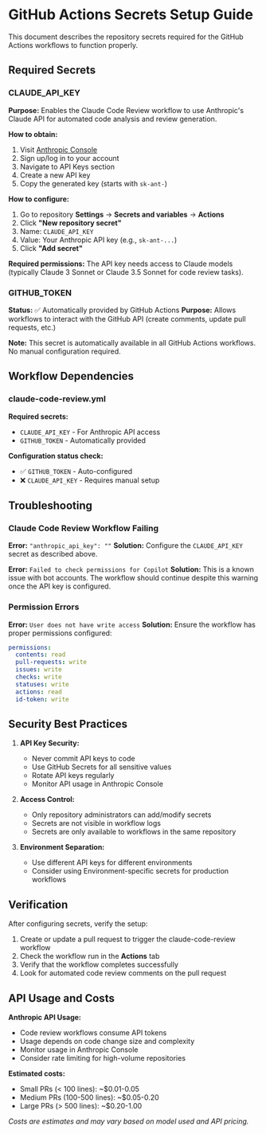 # GitHub Actions Secrets Setup Guide

This document describes the repository secrets required for the GitHub Actions
workflows to function properly.

## Required Secrets

### CLAUDE_API_KEY

**Purpose:** Enables the Claude Code Review workflow to use Anthropic's Claude
API for automated code analysis and review generation.

**How to obtain:**

1. Visit [Anthropic Console](https://console.anthropic.com/)
2. Sign up/log in to your account
3. Navigate to API Keys section
4. Create a new API key
5. Copy the generated key (starts with `sk-ant-`)

**How to configure:**

1. Go to repository **Settings** → **Secrets and variables** → **Actions**
2. Click **"New repository secret"**
3. Name: `CLAUDE_API_KEY`
4. Value: Your Anthropic API key (e.g., `sk-ant-...`)
5. Click **"Add secret"**

**Required permissions:** The API key needs access to Claude models (typically
Claude 3 Sonnet or Claude 3.5 Sonnet for code review tasks).

### GITHUB_TOKEN

**Status:** ✅ Automatically provided by GitHub Actions
**Purpose:** Allows workflows to interact with the GitHub API (create comments,
update pull requests, etc.)

**Note:** This secret is automatically available in all GitHub Actions
workflows. No manual configuration required.

## Workflow Dependencies

### claude-code-review.yml

**Required secrets:**

- `CLAUDE_API_KEY` - For Anthropic API access
- `GITHUB_TOKEN` - Automatically provided

**Configuration status check:**

- ✅ `GITHUB_TOKEN` - Auto-configured
- ❌ `CLAUDE_API_KEY` - Requires manual setup

## Troubleshooting

### Claude Code Review Workflow Failing

**Error:** `"anthropic_api_key": ""`
**Solution:** Configure the `CLAUDE_API_KEY` secret as described above.

**Error:** `Failed to check permissions for Copilot`
**Solution:** This is a known issue with bot accounts. The workflow should
continue despite this warning once the API key is configured.

### Permission Errors

**Error:** `User does not have write access`
**Solution:** Ensure the workflow has proper permissions configured:

```yaml
permissions:
  contents: read
  pull-requests: write
  issues: write
  checks: write
  statuses: write
  actions: read
  id-token: write
```

## Security Best Practices

1. **API Key Security:**
   - Never commit API keys to code
   - Use GitHub Secrets for all sensitive values
   - Rotate API keys regularly
   - Monitor API usage in Anthropic Console

2. **Access Control:**
   - Only repository administrators can add/modify secrets
   - Secrets are not visible in workflow logs
   - Secrets are only available to workflows in the same repository

3. **Environment Separation:**
   - Use different API keys for different environments
   - Consider using Environment-specific secrets for production workflows

## Verification

After configuring secrets, verify the setup:

1. Create or update a pull request to trigger the claude-code-review workflow
2. Check the workflow run in the **Actions** tab
3. Verify that the workflow completes successfully
4. Look for automated code review comments on the pull request

## API Usage and Costs

**Anthropic API Usage:**

- Code review workflows consume API tokens
- Usage depends on code change size and complexity
- Monitor usage in Anthropic Console
- Consider rate limiting for high-volume repositories

**Estimated costs:**

- Small PRs (< 100 lines): ~$0.01-0.05
- Medium PRs (100-500 lines): ~$0.05-0.20
- Large PRs (> 500 lines): ~$0.20-1.00

*Costs are estimates and may vary based on model used and API pricing.*
